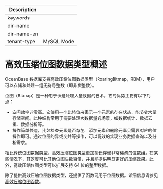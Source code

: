| Description   |                 |
|---------------|-----------------|
| keywords      |                 |
| dir-name      |                 |
| dir-name-en   |                 |
| tenant-type   | MySQL Mode      |

# 高效压缩位图数据类型概述

OceanBase 数据库支持高效压缩位图数据类型（RoaringBitmap，RBM），用户可以存储和处理一组无符号整数（即非负整数）。

位图（Bitmap）是一种用于快速处理大量数据的技术，它的优势主要有以下几点：

* 空间效率非常高。它使用一个比特位来表示一个元素的存在状态，能节省大量存储空间。此种结构常用于需要处理大数据量的场景，如数据统计、数据去重、数据分析等。
* 操作简单快速。比如检查元素是否存在、添加元素和删除元素只需要对应的位操作即可。通过位图的异或交并等操作，可以高效的实现业务数据查询以及分析需求。

相比传统位图数据类型，高效压缩位图类型更加擅长存储非常稀疏的位数组。在某些情况下，其速度可比其他位图快数百倍，并且能提供明显更好的压缩效果。此外，高效压缩位图类型可以扩展支持 64 位的整型数据。

除了提供高效压缩位图数据类型，还提供了函数可用于位图数据。详细信息请参见 [高效压缩位图函数](../../../400.functions-of-mysql-mode/940.roaring-bitmap-functions-of-mysql-mode/100.roaring-bitmap-functions-overview-of-mysql-mode.md)。